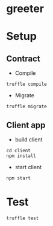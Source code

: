 # greeter

# Setup
## Contract
- Compile

```
truffle compile
```

- Migrate

```
truffle migrate
```

## Client app

- build client

```
cd client
npm install
```

- start client

```
npm start
```

# Test

```
truffle test
```
